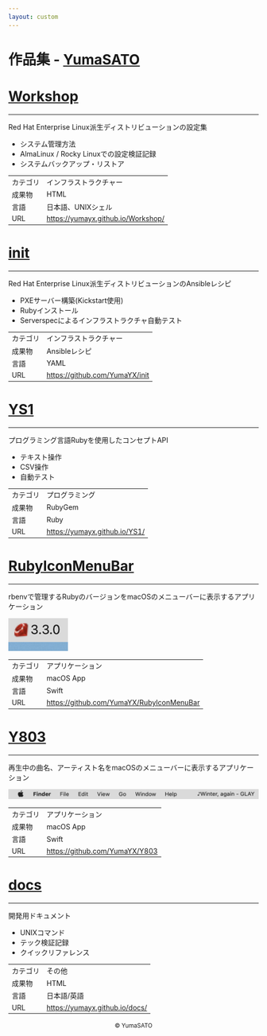 ```yaml
---
layout: custom
---
```


<!-- head -->
<div class="headfoot">
<h1>作品集 - <a href="https://github.com/YumaYX">YumaSATO</a></h1>
</div>
<div class="pparent">
<div class="cchild">
<h1 id="Workshop"><a href="https://yumayx.github.io/Workshop/">Workshop</a></h1>
<hr />
<p>Red Hat Enterprise Linux派生ディストリビューションの設定集</p>
<ul><li>システム管理方法</li><li>AlmaLinux / Rocky Linuxでの設定検証記録</li><li>システムバックアップ・リストア</li></ul><table>
<tbody>
<tr><td>カテゴリ</td><td>インフラストラクチャー</td></tr>
<tr><td>成果物</td><td>HTML</td></tr>
<tr><td>言語</td><td>日本語、UNIXシェル</td></tr>
<tr><td>URL</td><td><a class= "url" href="https://yumayx.github.io/Workshop/">https://yumayx.github.io/Workshop/</a></td></tr>
</tbody>
</table>

</div>
<div class="cchild">
<h1 id="init"><a href="https://github.com/YumaYX/init">init</a></h1>
<hr />
<p>Red Hat Enterprise Linux派生ディストリビューションのAnsibleレシピ</p>
<ul><li>PXEサーバー構築(Kickstart使用)</li><li>Rubyインストール</li><li>Serverspecによるインフラストラクチャ自動テスト</li></ul><table>
<tbody>
<tr><td>カテゴリ</td><td>インフラストラクチャー</td></tr>
<tr><td>成果物</td><td>Ansibleレシピ</td></tr>
<tr><td>言語</td><td>YAML</td></tr>
<tr><td>URL</td><td><a class= "url" href="https://github.com/YumaYX/init">https://github.com/YumaYX/init</a></td></tr>
</tbody>
</table>

</div>
</div><div class="pparent">
<div class="cchild">
<h1 id="YS1"><a href="https://yumayx.github.io/YS1/">YS1</a></h1>
<hr />
<p>プログラミング言語Rubyを使用したコンセプトAPI</p>
<ul><li>テキスト操作</li><li>CSV操作</li><li>自動テスト</li></ul><table>
<tbody>
<tr><td>カテゴリ</td><td>プログラミング</td></tr>
<tr><td>成果物</td><td>RubyGem</td></tr>
<tr><td>言語</td><td>Ruby</td></tr>
<tr><td>URL</td><td><a class= "url" href="https://yumayx.github.io/YS1/">https://yumayx.github.io/YS1/</a></td></tr>
</tbody>
</table>

</div>
</div><div class="pparent">
<div class="cchild">
<h1 id="RubyIconMenuBar"><a href="https://github.com/YumaYX/RubyIconMenuBar">RubyIconMenuBar</a></h1>
<hr />
<p>rbenvで管理するRubyのバージョンをmacOSのメニューバーに表示するアプリケーション</p>
<ul></ul><p class="resizeimage"><img src="https://github.com/YumaYX/RubyIconMenuBar/blob/main/sample.png?raw=true" /></p><table>
<tbody>
<tr><td>カテゴリ</td><td>アプリケーション</td></tr>
<tr><td>成果物</td><td>macOS App</td></tr>
<tr><td>言語</td><td>Swift</td></tr>
<tr><td>URL</td><td><a class= "url" href="https://github.com/YumaYX/RubyIconMenuBar">https://github.com/YumaYX/RubyIconMenuBar</a></td></tr>
</tbody>
</table>

</div>
<div class="cchild">
<h1 id="Y803"><a href="https://github.com/YumaYX/Y803">Y803</a></h1>
<hr />
<p>再生中の曲名、アーティスト名をmacOSのメニューバーに表示するアプリケーション</p>
<ul></ul><p class="resizeimage"><img src="https://github.com/YumaYX/Y803/blob/main/image/ScreenShot.png?raw=true" /></p><table>
<tbody>
<tr><td>カテゴリ</td><td>アプリケーション</td></tr>
<tr><td>成果物</td><td>macOS App</td></tr>
<tr><td>言語</td><td>Swift</td></tr>
<tr><td>URL</td><td><a class= "url" href="https://github.com/YumaYX/Y803">https://github.com/YumaYX/Y803</a></td></tr>
</tbody>
</table>

</div>
</div><div class="pparent">
<div class="cchild">
<h1 id="docs"><a href="https://yumayx.github.io/docs/">docs</a></h1>
<hr />
<p>開発用ドキュメント</p>
<ul><li>UNIXコマンド</li><li>テック検証記録</li><li>クイックリファレンス</li></ul><table>
<tbody>
<tr><td>カテゴリ</td><td>その他</td></tr>
<tr><td>成果物</td><td>HTML</td></tr>
<tr><td>言語</td><td>日本語/英語</td></tr>
<tr><td>URL</td><td><a class= "url" href="https://yumayx.github.io/docs/">https://yumayx.github.io/docs/</a></td></tr>
</tbody>
</table>

</div>
</div><!-- foot -->
<div class="headfoot">
<p align="center"><small>&copy; YumaSATO</small></p>
</div>
